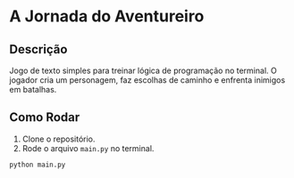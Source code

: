 # A Jornada do Aventureiro

## Descrição
Jogo de texto simples para treinar lógica de programação no terminal. O jogador cria um personagem, faz escolhas de caminho e enfrenta inimigos em batalhas.

## Como Rodar
1. Clone o repositório.
2. Rode o arquivo `main.py` no terminal.

```bash
python main.py
